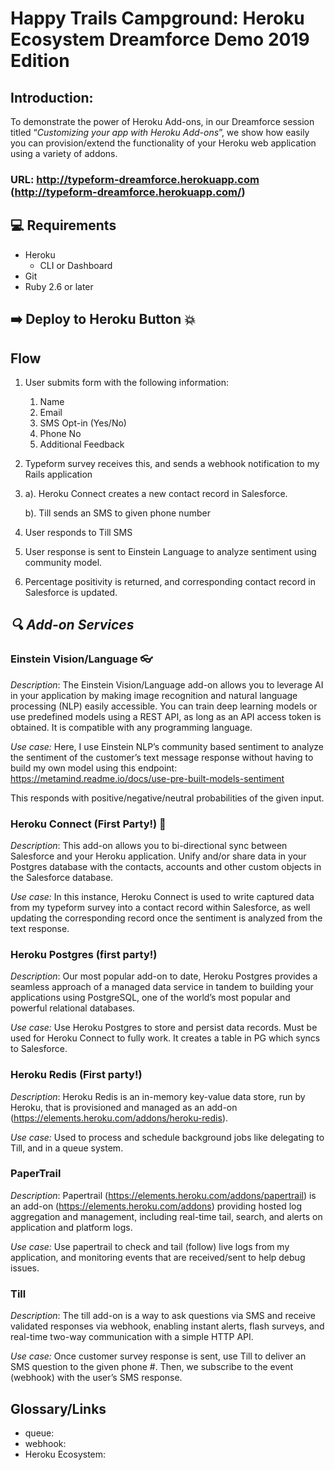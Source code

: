 # Happy Trails Campground: Heroku Ecosystem Dreamforce Demo 2019 Edition
## Introduction:

To demonstrate the power of Heroku Add-ons, in our Dreamforce session titled “*Customizing your app with Heroku Add-ons*”, we show how easily you can provision/extend the functionality of your Heroku web application using a variety of addons.

### URL: http://typeform-dreamforce.herokuapp.com (http://typeform-dreamforce.herokuapp.com/)


## 💻  Requirements

* Heroku
    * CLI or Dashboard
* Git
* Ruby 2.6 or later


## ➡️ Deploy to Heroku Button 💥


## Flow

1. User submits form with the following information:
    1. Name
    2. Email
    3. SMS Opt-in (Yes/No)
    4. Phone No
    5. Additional Feedback
2. Typeform survey receives this, and sends a webhook notification to my Rails application
3. a). Heroku Connect creates a new contact record in Salesforce.

   b). Till sends an SMS to given phone number
2. User responds to Till SMS
3. User response is sent to Einstein Language to analyze sentiment using community model.
4. Percentage positivity is returned, and corresponding contact record in Salesforce is updated.


## *🔍 Add-on Services*

### Einstein Vision/Language 👓

_*Description*_:
The Einstein Vision/Language add-on allows you to leverage AI in your application by making image recognition and natural language processing (NLP) easily accessible. You can train deep learning models or use predefined models using a REST API, as long as an API access token is obtained. It is compatible with any programming language.

*_Use case:_*
Here, I use Einstein NLP’s community based sentiment to analyze the sentiment of the customer’s text message response without having to build my own model using this endpoint: https://metamind.readme.io/docs/use-pre-built-models-sentiment

This responds with positive/negative/neutral probabilities of the given input.

### Heroku Connect (First Party!) 🔌

_*Description*_:
This add-on allows you to bi-directional sync between Salesforce and your Heroku application. Unify and/or share data in your Postgres database with the contacts, accounts and other custom objects in the Salesforce database.

*_Use case:_*
In this instance, Heroku Connect is used to write captured data from my typeform survey into a contact record within Salesforce, as well updating the corresponding record once the sentiment is analyzed from the text response.


### Heroku Postgres (first party!)

_*Description*_:
Our most popular add-on to date, Heroku Postgres provides a seamless approach of a managed data service in tandem to building your applications using PostgreSQL, one of the world’s most popular and powerful relational databases.

*_Use case:_*
Use Heroku Postgres to store and persist data records. Must be used for Heroku Connect to fully work. It creates a table in PG which syncs to Salesforce.

### Heroku Redis (First party!)

_*Description*_:
Heroku Redis is an in-memory key-value data store, run by Heroku, that is provisioned and managed as an add-on (https://elements.heroku.com/addons/heroku-redis).

*_Use case:_*
Used to process and schedule background jobs like delegating to Till, and  in a queue system.

### PaperTrail

_*Description*_:
Papertrail (https://elements.heroku.com/addons/papertrail) is an add-on (https://elements.heroku.com/addons) providing hosted log aggregation and management, including real-time tail, search, and alerts on application and platform logs.

*_Use case:_*
Use papertrail to check and tail (follow) live logs from my application, and monitoring events that are received/sent to help debug issues.

### Till

_*Description*_:
The till add-on is a way to ask questions via SMS and receive validated responses via webhook, enabling instant alerts, flash surveys, and real-time two-way communication with a simple HTTP API.

*_Use case:_*
Once customer survey response is sent, use Till to deliver an SMS question to the given phone #. Then, we subscribe to the event (webhook) with the user’s SMS response.


## Glossary/Links
- queue:
- webhook:
- Heroku Ecosystem:
